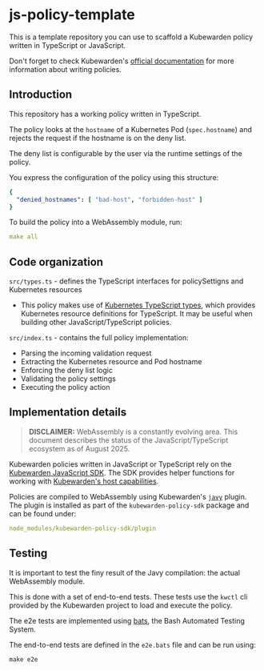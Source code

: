 # js-policy-template

This is a template repository you can use to scaffold a Kubewarden policy written in TypeScript or JavaScript.

Don't forget to check Kubewarden's
[official documentation](https://docs.kubewarden.io)
for more information about writing policies.

## Introduction

This repository has a working policy written in TypeScript.

The policy looks at the `hostname` of a Kubernetes Pod (`spec.hostname`) and rejects the request if the hostname is on the deny list.

The deny list is configurable by the user via the runtime settings of the policy.

You express the configuration of the policy using this structure:

```yaml
{
  "denied_hostnames": [ "bad-host", "forbidden-host" ]
}
```

To build the policy into a WebAssembly module, run:
```yaml
make all
```

## Code organization
`src/types.ts` - defines the TypeScript interfaces for policySettigns and Kubernetes resources
  - This policy makes use of [Kubernetes TypeScript types](https://github.com/silverlyra/kubernetes-types), which provides Kubernetes resource definitions for TypeScript. It may be useful when building other JavaScript/TypeScript policies.

`src/index.ts` - contains the full policy implementation:
- Parsing the incoming validation request
- Extracting the Kubernetes resource and Pod hostname
- Enforcing the deny list logic
- Validating the policy settings
- Executing the policy action

## Implementation details

> **DISCLAIMER:** WebAssembly is a constantly evolving area.
> This document describes the status of the JavaScript/TypeScript ecosystem as of August 2025.

Kubewarden policies written in JavaScript or TypeScript rely on the [Kubewarden JavaScript SDK](https://github.com/kubewarden/policy-sdk-js). The SDK provides helper functions for working with [Kubewarden's host capabilities](https://docs.kubewarden.io/reference/spec/host-capabilities/intro-host-capabilities).

Policies are compiled to WebAssembly using Kubewarden's [`javy`](https://github.com/bytecodealliance/javy) plugin. The plugin is installed as part of the `kubewarden-policy-sdk` package and can be found under:

```yaml
node_modules/kubewarden-policy-sdk/plugin
```
## Testing

It is important to test the finy result of the Javy compilation:
the actual WebAssembly module.

This is done with a set of end-to-end tests.
These tests use the `kwctl` cli provided by the Kubewarden project to load and execute the policy.

The e2e tests are implemented using
[bats](https://github.com/bats-core/bats-core),
the Bash Automated Testing System.

The end-to-end tests are defined in the `e2e.bats` file and can be run using:

```console
make e2e
```